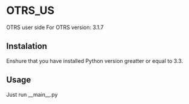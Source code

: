 # OTRS\_US

OTRS user side
For OTRS version: 3.1.7

## Instalation
Enshure that you have installed Python version greatter or equal to 3.3. 

## Usage
Just run \_\_main\_\_.py


